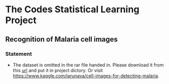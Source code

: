 # The Codes Statistical Learning Project 

## Recognition of Malaria cell images

### Statement

* The dataset is omitted in the rar file handed in. Please download it from this [url](https://www.kaggle.com/iarunava/cell-images-for-detecting-malaria) and put it in project dictory. 
Or visit https://www.kaggle.com/iarunava/cell-images-for-detecting-malaria.